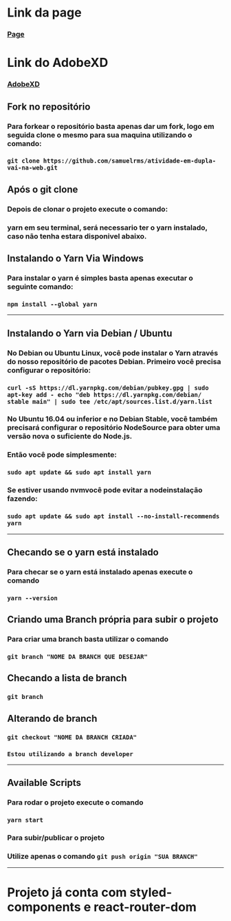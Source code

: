 # Link da page

### <a href="https://samuelrms.github.io/atividade-em-dupla-vai-na-web/"> Page <a/>

# Link do AdobeXD

### <a href="https://xd.adobe.com/view/e048e30a-811b-49f2-a92f-1af9a2985abd-b51b/specs/"> AdobeXD </a>

## Fork no repositório

### Para forkear o repositório basta apenas dar um fork, logo em seguida clone o mesmo para sua maquina utilizando o comando:

### `git clone https://github.com/samuelrms/atividade-em-dupla-vai-na-web.git`

## Após o git clone

### Depois de clonar o projeto execute o comando:

### yarn em seu terminal, será necessario ter o yarn instalado, caso não tenha estara disponivel abaixo.

## Instalando o Yarn Via Windows

### Para instalar o yarn é simples basta apenas executar o seguinte comando:

### `npm install --global yarn`

---

## Instalando o Yarn via Debian / Ubuntu

### No Debian ou Ubuntu Linux, você pode instalar o Yarn através do nosso repositório de pacotes Debian. Primeiro você precisa configurar o repositório:

### `curl -sS https://dl.yarnpkg.com/debian/pubkey.gpg | sudo apt-key add - echo "deb https://dl.yarnpkg.com/debian/ stable main" | sudo tee /etc/apt/sources.list.d/yarn.list`

### No Ubuntu 16.04 ou inferior e no Debian Stable, você também precisará configurar o repositório NodeSource para obter uma versão nova o suficiente do Node.js.

### Então você pode simplesmente:

### `sudo apt update && sudo apt install yarn`

### Se estiver usando nvmvocê pode evitar a nodeinstalação fazendo:

### `sudo apt update && sudo apt install --no-install-recommends yarn`

---

## Checando se o yarn está instalado

### Para checar se o yarn está instalado apenas execute o comando

### `yarn --version`

## Criando uma Branch própria para subir o projeto

### Para criar uma branch basta utilizar o comando

### `git branch "NOME DA BRANCH QUE DESEJAR"`

## Checando a lista de branch

### `git branch`

## Alterando de branch

### `git checkout "NOME DA BRANCH CRIADA"`

### `Estou utilizando a branch developer`

---

## Available Scripts

### Para rodar o projeto execute o comando

### `yarn start`

### Para subir/publicar o projeto

### Utilize apenas o comando `git push origin "SUA BRANCH"`

---

# Projeto já conta com styled-components e react-router-dom
